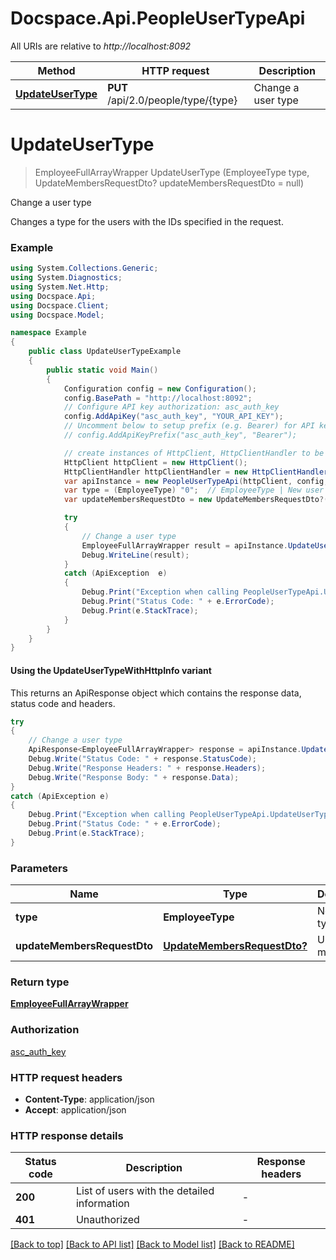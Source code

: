 # Docspace.Api.PeopleUserTypeApi

All URIs are relative to *http://localhost:8092*

| Method | HTTP request | Description |
|--------|--------------|-------------|
| [**UpdateUserType**](PeopleUserTypeApi.md#updateusertype) | **PUT** /api/2.0/people/type/{type} | Change a user type |

<a id="updateusertype"></a>
# **UpdateUserType**
> EmployeeFullArrayWrapper UpdateUserType (EmployeeType type, UpdateMembersRequestDto? updateMembersRequestDto = null)

Change a user type

Changes a type for the users with the IDs specified in the request.

### Example
```csharp
using System.Collections.Generic;
using System.Diagnostics;
using System.Net.Http;
using Docspace.Api;
using Docspace.Client;
using Docspace.Model;

namespace Example
{
    public class UpdateUserTypeExample
    {
        public static void Main()
        {
            Configuration config = new Configuration();
            config.BasePath = "http://localhost:8092";
            // Configure API key authorization: asc_auth_key
            config.AddApiKey("asc_auth_key", "YOUR_API_KEY");
            // Uncomment below to setup prefix (e.g. Bearer) for API key, if needed
            // config.AddApiKeyPrefix("asc_auth_key", "Bearer");

            // create instances of HttpClient, HttpClientHandler to be reused later with different Api classes
            HttpClient httpClient = new HttpClient();
            HttpClientHandler httpClientHandler = new HttpClientHandler();
            var apiInstance = new PeopleUserTypeApi(httpClient, config, httpClientHandler);
            var type = (EmployeeType) "0";  // EmployeeType | New user type
            var updateMembersRequestDto = new UpdateMembersRequestDto?(); // UpdateMembersRequestDto? | Update members (optional) 

            try
            {
                // Change a user type
                EmployeeFullArrayWrapper result = apiInstance.UpdateUserType(type, updateMembersRequestDto);
                Debug.WriteLine(result);
            }
            catch (ApiException  e)
            {
                Debug.Print("Exception when calling PeopleUserTypeApi.UpdateUserType: " + e.Message);
                Debug.Print("Status Code: " + e.ErrorCode);
                Debug.Print(e.StackTrace);
            }
        }
    }
}
```

#### Using the UpdateUserTypeWithHttpInfo variant
This returns an ApiResponse object which contains the response data, status code and headers.

```csharp
try
{
    // Change a user type
    ApiResponse<EmployeeFullArrayWrapper> response = apiInstance.UpdateUserTypeWithHttpInfo(type, updateMembersRequestDto);
    Debug.Write("Status Code: " + response.StatusCode);
    Debug.Write("Response Headers: " + response.Headers);
    Debug.Write("Response Body: " + response.Data);
}
catch (ApiException e)
{
    Debug.Print("Exception when calling PeopleUserTypeApi.UpdateUserTypeWithHttpInfo: " + e.Message);
    Debug.Print("Status Code: " + e.ErrorCode);
    Debug.Print(e.StackTrace);
}
```

### Parameters

| Name | Type | Description | Notes |
|------|------|-------------|-------|
| **type** | **EmployeeType** | New user type |  |
| **updateMembersRequestDto** | [**UpdateMembersRequestDto?**](UpdateMembersRequestDto?.md) | Update members | [optional]  |

### Return type

[**EmployeeFullArrayWrapper**](EmployeeFullArrayWrapper.md)

### Authorization

[asc_auth_key](../README.md#asc_auth_key)

### HTTP request headers

 - **Content-Type**: application/json
 - **Accept**: application/json


### HTTP response details
| Status code | Description | Response headers |
|-------------|-------------|------------------|
| **200** | List of users with the detailed information |  -  |
| **401** | Unauthorized |  -  |

[[Back to top]](#) [[Back to API list]](../README.md#documentation-for-api-endpoints) [[Back to Model list]](../README.md#documentation-for-models) [[Back to README]](../README.md)

